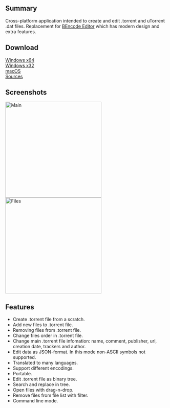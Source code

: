 ## Summary

Cross-platform application intended to create and edit .torrent and uTorrent .dat files. Replacement for [BEncode Editor](https://sites.google.com/site/ultimasites/bencode-editor) which has modern design and extra features.

## Download

[Windows x64](https://github.com/torrent-file-editor/torrent-file-editor/releases/download/v0.3.14/torrent-file-editor-0.3.14-x64.exe)  
[Windows x32](https://github.com/torrent-file-editor/torrent-file-editor/releases/download/v0.3.14/torrent-file-editor-0.3.14-x32.exe)  
[macOS](https://github.com/torrent-file-editor/torrent-file-editor/releases/download/v0.3.14/torrent-file-editor-0.3.14.dmg)  
[Sources](https://github.com/torrent-file-editor/torrent-file-editor/releases/download/v0.3.14/torrent-file-editor-0.3.14.tar.gz)  

## Screenshots

<a href="https://a.fsdn.com/con/app/proj/torrent-file-editor/screenshots/-home-taurus-Downloads-%5Brutracker.org%5D.t4285312.torrent%20-%20Torrent%20File%20Editor_415.png/max/max/1">
<img style="width:300px" src="https://a.fsdn.com/con/app/proj/torrent-file-editor/screenshots/-home-taurus-Downloads-%5Brutracker.org%5D.t4285312.torrent%20-%20Torrent%20File%20Editor_415.png/max/max/1" alt="Main"/>
</a>
<a href="https://a.fsdn.com/con/app/proj/torrent-file-editor/screenshots/-home-taurus-Downloads-%5Brutracker.org%5D.t4285312.torrent%20-%20Torrent%20File%20Editor_416.png/max/max/1">
<img style="width:300px" src="https://a.fsdn.com/con/app/proj/torrent-file-editor/screenshots/-home-taurus-Downloads-%5Brutracker.org%5D.t4285312.torrent%20-%20Torrent%20File%20Editor_416.png/max/max/1" alt="Files"/>
</a>

## Features

- Create .torrent file from a scratch.  
- Add new files to .torrent file.  
- Removing files from .torrent file.  
- Change files order in .torrent file.  
- Change main .torrent file infomation: name, comment, publisher, url, creation date, trackers and author.  
- Edit data as JSON-format. In this mode non-ASCII symbols not supported.  
- Translated to many languages.  
- Support different encodings.
- Portable.  
- Edit .torrent file as binary tree.  
- Search and replace in tree.  
- Open files with drag-n-drop.  
- Remove files from file list with filter.  
- Command line mode.
